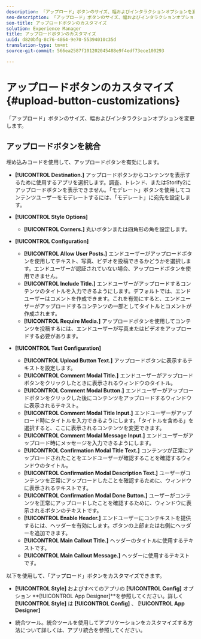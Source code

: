 ```yaml
---
description: 「アップロード」ボタンのサイズ、幅およびインタラクションオプションを変更します。
seo-description: 「アップロード」ボタンのサイズ、幅およびインタラクションオプションを変更します。
seo-title: アップロードボタンのカスタマイズ
solution: Experience Manager
title: アップロードボタンのカスタマイズ
uuid: d820bfg-8c76-4864-9e70-55394010c35d
translation-type: tm+mt
source-git-commit: 566ea2587f101202045488e9f4edf73ece100293

---
```



# アップロードボタンのカスタマイズ{#upload-button-customizations}

「アップロード」ボタンのサイズ、幅およびインタラクションオプションを変更します。

## アップロードボタンを統合

埋め込みコードを使用して、アップロードボタンを有効にします。

* **[!UICONTROL Destination.]** アップロードボタンからコンテンツを表示するために使用するアプリを選択します。調査、トレンド、またはStorify2にアップロードボタンを表示できません。「モデレート」ボタンを使用してコンテンツユーザーをモデレートするには、「モデレート」に宛先を設定します。
* **[!UICONTROL Style Options]**

   * **[!UICONTROL Corners.]** 丸いボタンまたは四角形の角を設定します。

* **[!UICONTROL Configuration]**

   * **[!UICONTROL Allow User Posts.]** エンドユーザーがアップロードボタンを使用してテキスト、写真、ビデオを投稿できるかどうかを選択します。エンドユーザーが認証されていない場合、アップロードボタンを使用できません。
   * **[!UICONTROL Include Title.]** エンドユーザーがアップロードするコンテンツのタイトルを入力できるようにします。デフォルトでは、エンドユーザーはコメントを作成できます。これを有効にすると、エンドユーザーがアップロードするコンテンツの一部としてタイトルとコメントが作成されます。
   * **[!UICONTROL Require Media.]** アップロードボタンを使用してコンテンツを投稿するには、エンドユーザーが写真またはビデオをアップロードする必要があります。

* **[!UICONTROL Text Configuration]**

   * **[!UICONTROL Upload Button Text.]** アップロードボタンに表示するテキストを設定します。
   * **[!UICONTROL Comment Modal Title.]** エンドユーザーがアップロードボタンをクリックしたときに表示されるウィンドウのタイトル。
   * **[!UICONTROL Comment Modal Button.]** エンドユーザーがアップロードボタンをクリックした後にコンテンツをアップロードするウィンドウに表示されるテキスト。
   * **[!UICONTROL Comment Modal Title Input.]** エンドユーザーがアップロード時にタイトルを入力できるようにします。「タイトルを含める」を選択すると、ここに表示されるコンテンツを変更できます。
   * **[!UICONTROL Comment Modal Message Input.]** エンドユーザーがアップロード時にメッセージを入力できるようにします。
   * **[!UICONTROL Confirmation Modal Title Text.]** コンテンツが正常にアップロードされたことをエンドユーザーが確認することを確認するウィンドウのタイトル。
   * **[!UICONTROL Confirmation Modal Description Text.]** ユーザーがコンテンツを正常にアップロードしたことを確認するために、ウィンドウに表示されるテキストです。
   * **[!UICONTROL Confirmation Modal Done Button.]** ユーザーがコンテンツを正常にアップロードしたことを確認するために、ウィンドウに表示されるボタンのテキストです。
   * **[!UICONTROL Enable Header.]** エンドユーザーにコンテキストを提供するには、ヘッダーを有効にします。ボタンの上部または右側にヘッダーを追加できます。
   * **[!UICONTROL Main Callout Title.]** ヘッダーのタイトルに使用するテキストです。
   * **[!UICONTROL Main Callout Message.]** ヘッダーに使用するテキストです。

以下を使用して、「アップロード」ボタンをカスタマイズできます。

* **[!UICONTROL Style]** およびすべてのアプリの **[!UICONTROL Config]** オプション **[!UICONTROL App Designer]**を参照してください。詳しく **[!UICONTROL Style]** は **[!UICONTROL Config]** 、 **[!UICONTROL App Designer]**

* 統合ツール。統合ツールを使用してアプリケーションをカスタマイズする方法について詳しくは、アプリ統合を参照してください。

